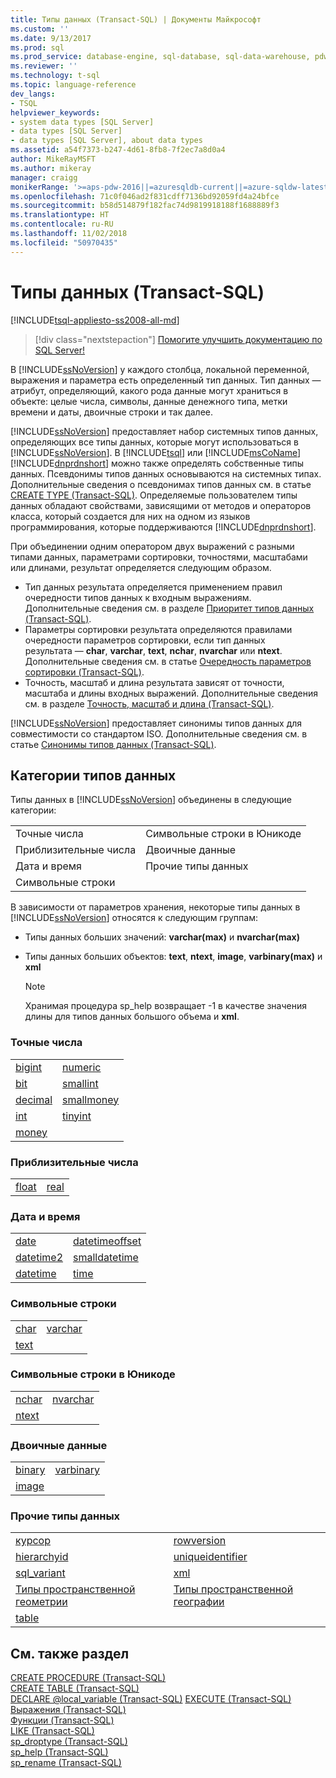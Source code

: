 ```yaml
---
title: Типы данных (Transact-SQL) | Документы Майкрософт
ms.custom: ''
ms.date: 9/13/2017
ms.prod: sql
ms.prod_service: database-engine, sql-database, sql-data-warehouse, pdw
ms.reviewer: ''
ms.technology: t-sql
ms.topic: language-reference
dev_langs:
- TSQL
helpviewer_keywords:
- system data types [SQL Server]
- data types [SQL Server]
- data types [SQL Server], about data types
ms.assetid: a54f7373-b247-4d61-8fb8-7f2ec7a8d0a4
author: MikeRayMSFT
ms.author: mikeray
manager: craigg
monikerRange: '>=aps-pdw-2016||=azuresqldb-current||=azure-sqldw-latest||>=sql-server-2016||=sqlallproducts-allversions||>=sql-server-linux-2017||=azuresqldb-mi-current'
ms.openlocfilehash: 71c0f046ad2f831cdff7136bd92059fd4a24bfce
ms.sourcegitcommit: b58d514879f182fac74d9819918188f1688889f3
ms.translationtype: HT
ms.contentlocale: ru-RU
ms.lasthandoff: 11/02/2018
ms.locfileid: "50970435"
---
```

# <a name="data-types-transact-sql"></a>Типы данных (Transact-SQL)
[!INCLUDE[tsql-appliesto-ss2008-all-md](../../includes/tsql-appliesto-ss2008-all-md.md)]

> [!div class="nextstepaction"]
> [Помогите улучшить документацию по SQL Server!](https://80s3ignv.optimalworkshop.com/optimalsort/36yyw5kq-0)

В [!INCLUDE[ssNoVersion](../../includes/ssnoversion-md.md)] у каждого столбца, локальной переменной, выражения и параметра есть определенный тип данных. Тип данных — атрибут, определяющий, какого рода данные могут храниться в объекте: целые числа, символы, данные денежного типа, метки времени и даты, двоичные строки и так далее.
  
[!INCLUDE[ssNoVersion](../../includes/ssnoversion-md.md)] предоставляет набор системных типов данных, определяющих все типы данных, которые могут использоваться в [!INCLUDE[ssNoVersion](../../includes/ssnoversion-md.md)]. В [!INCLUDE[tsql](../../includes/tsql-md.md)] или [!INCLUDE[msCoName](../../includes/msconame-md.md)][!INCLUDE[dnprdnshort](../../includes/dnprdnshort-md.md)] можно также определять собственные типы данных. Псевдонимы типов данных основываются на системных типах. Дополнительные сведения о псевдонимах типов данных см. в статье [CREATE TYPE (Transact-SQL)](../../t-sql/statements/create-type-transact-sql.md). Определяемые пользователем типы данных обладают свойствами, зависящими от методов и операторов класса, который создается для них на одном из языков программирования, которые поддерживаются [!INCLUDE[dnprdnshort](../../includes/dnprdnshort-md.md)].
  
При объединении одним оператором двух выражений с разными типами данных, параметрами сортировки, точностями, масштабами или длинами, результат определяется следующим образом.
-   Тип данных результата определяется применением правил очередности типов данных к входным выражениям. Дополнительные сведения см. в разделе [Приоритет типов данных (Transact-SQL)](../../t-sql/data-types/data-type-precedence-transact-sql.md).  
-   Параметры сортировки результата определяются правилами очередности параметров сортировки, если тип данных результата — **char**, **varchar**, **text**, **nchar**, **nvarchar** или **ntext**. Дополнительные сведения см. в статье [Очередность параметров сортировки (Transact-SQL)](../../t-sql/statements/collation-precedence-transact-sql.md).  
-   Точность, масштаб и длина результата зависят от точности, масштаба и длины входных выражений. Дополнительные сведения см. в разделе [Точность, масштаб и длина (Transact-SQL)](../../t-sql/data-types/precision-scale-and-length-transact-sql.md).  
  
[!INCLUDE[ssNoVersion](../../includes/ssnoversion-md.md)] предоставляет синонимы типов данных для совместимости со стандартом ISO. Дополнительные сведения см. в статье [Синонимы типов данных (Transact-SQL)](../../t-sql/data-types/data-type-synonyms-transact-sql.md).
  
## <a name="data-type-categories"></a>Категории типов данных
Типы данных в [!INCLUDE[ssNoVersion](../../includes/ssnoversion-md.md)] объединены в следующие категории:
  
|||  
|-|-|  
|Точные числа|Символьные строки в Юникоде|  
|Приблизительные числа|Двоичные данные|  
|Дата и время|Прочие типы данных|  
|Символьные строки||  
  
В зависимости от параметров хранения, некоторые типы данных в [!INCLUDE[ssNoVersion](../../includes/ssnoversion-md.md)] относятся к следующим группам:
-   Типы данных больших значений: **varchar(max)** и **nvarchar(max)**  
-   Типы данных больших объектов: **text**, **ntext**, **image**, **varbinary(max)** и **xml**  
  
    > [!NOTE]  
    >  Хранимая процедура sp_help возвращает -1 в качестве значения длины для типов данных большого объема и **xml**.  
  
### <a name="exact-numerics"></a>Точные числа
  
|||  
|-|-|  
|[bigint](../../t-sql/data-types/int-bigint-smallint-and-tinyint-transact-sql.md)|[numeric](../../t-sql/data-types/decimal-and-numeric-transact-sql.md)|  
|[bit](../../t-sql/data-types/bit-transact-sql.md)|[smallint](../../t-sql/data-types/int-bigint-smallint-and-tinyint-transact-sql.md)|  
|[decimal](../../t-sql/data-types/decimal-and-numeric-transact-sql.md)|[smallmoney](../../t-sql/data-types/money-and-smallmoney-transact-sql.md)|  
|[int](../../t-sql/data-types/int-bigint-smallint-and-tinyint-transact-sql.md)|[tinyint](../../t-sql/data-types/int-bigint-smallint-and-tinyint-transact-sql.md)|  
|[money](../../t-sql/data-types/money-and-smallmoney-transact-sql.md)||  
  
### <a name="approximate-numerics"></a>Приблизительные числа
  
|||  
|-|-|  
|[float](../../t-sql/data-types/float-and-real-transact-sql.md)|[real](../../t-sql/data-types/float-and-real-transact-sql.md)|  
  
### <a name="date-and-time"></a>Дата и время
  
|||  
|-|-|  
|[date](../../t-sql/data-types/date-transact-sql.md)|[datetimeoffset](../../t-sql/data-types/datetimeoffset-transact-sql.md)|  
|[datetime2](../../t-sql/data-types/datetime2-transact-sql.md)|[smalldatetime](../../t-sql/data-types/smalldatetime-transact-sql.md)|  
|[datetime](../../t-sql/data-types/datetime-transact-sql.md)|[time](../../t-sql/data-types/time-transact-sql.md)|  
  
### <a name="character-strings"></a>Символьные строки
  
|||  
|-|-|  
|[char](../../t-sql/data-types/char-and-varchar-transact-sql.md)|[varchar](../../t-sql/data-types/char-and-varchar-transact-sql.md)|  
|[text](../../t-sql/data-types/ntext-text-and-image-transact-sql.md)||  
  
### <a name="unicode-character-strings"></a>Символьные строки в Юникоде
  
|||  
|-|-|  
|[nchar](../../t-sql/data-types/nchar-and-nvarchar-transact-sql.md)|[nvarchar](../../t-sql/data-types/nchar-and-nvarchar-transact-sql.md)|  
|[ntext](../../t-sql/data-types/ntext-text-and-image-transact-sql.md)||  
  
### <a name="binary-strings"></a>Двоичные данные
  
|||  
|-|-|  
|[binary](../../t-sql/data-types/binary-and-varbinary-transact-sql.md)|[varbinary](../../t-sql/data-types/binary-and-varbinary-transact-sql.md)|  
|[image](../../t-sql/data-types/ntext-text-and-image-transact-sql.md)||  
  
### <a name="other-data-types"></a>Прочие типы данных
  
|||  
|-|-|  
|[курсор](../../t-sql/data-types/cursor-transact-sql.md)|[rowversion](../../t-sql/data-types/rowversion-transact-sql.md)|  
|[hierarchyid](../../t-sql/data-types/hierarchyid-data-type-method-reference.md)|[uniqueidentifier](../../t-sql/data-types/uniqueidentifier-transact-sql.md)|  
|[sql_variant](../../t-sql/data-types/sql-variant-transact-sql.md)|[xml](../../t-sql/xml/xml-transact-sql.md)|  
|[Типы пространственной геометрии](../../t-sql/spatial-geometry/spatial-types-geometry-transact-sql.md) |[Типы пространственной географии](../../t-sql/spatial-geography/spatial-types-geography.md)|  
|[table](../../t-sql/data-types/table-transact-sql.md) | |
  
## <a name="see-also"></a>См. также раздел
[CREATE PROCEDURE (Transact-SQL)](../../t-sql/statements/create-procedure-transact-sql.md)  
[CREATE TABLE (Transact-SQL)](../../t-sql/statements/create-table-transact-sql.md)  
[DECLARE @local_variable (Transact-SQL)](../../t-sql/language-elements/declare-local-variable-transact-sql.md)
[EXECUTE (Transact-SQL)](../../t-sql/language-elements/execute-transact-sql.md)  
[Выражения (Transact-SQL)](../../t-sql/language-elements/expressions-transact-sql.md)  
[Функции (Transact-SQL)](../../t-sql/functions/functions.md)  
[LIKE (Transact-SQL)](../../t-sql/language-elements/like-transact-sql.md)  
[sp_droptype (Transact-SQL)](../../relational-databases/system-stored-procedures/sp-droptype-transact-sql.md)  
[sp_help (Transact-SQL)](../../relational-databases/system-stored-procedures/sp-help-transact-sql.md)  
[sp_rename (Transact-SQL)](../../relational-databases/system-stored-procedures/sp-rename-transact-sql.md)
  
  
